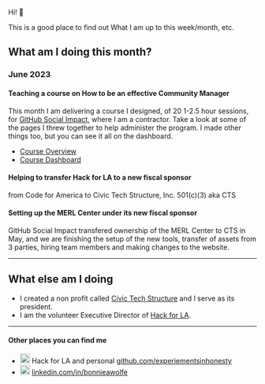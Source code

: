 Hi! 👋

This is a good place to find out What I am up to this week/month, etc.

## What am I doing this month?
### June 2023
#### Teaching a course on How to be an effective Community Manager
This month I am delivering a course I designed, of 20 1-2.5 hour sessions, for [GitHub Social Impact](https://socialimpact.github.com), where I am a contractor.  Take a look at some of the pages I threw together to help administer the program.  I made other things too, but you can see it all on the dashboard.
- [Course Overview](https://dpgoscm.github.io/community-manager-training/overview.html)
- [Course Dashboard](https://dpgoscm.github.io/community-manager-training/)

#### Helping to transfer Hack for LA to a new fiscal sponsor
from Code for America to Civic Tech Structure, Inc. 501(c)(3) aka CTS

#### Setting up the MERL Center under its new fiscal sponsor
GitHub Social Impact transfered ownership of the MERL Center to CTS in May, and we are finishing the setup of the new tools, transfer of assets from 3 parties, hiring team members and making changes to the website.

--- 

## What else am I doing
- I created a non profit called [Civic Tech Structure](https://civictechstructure.org) and I serve as its president.  
- I am the volunteer Executive Director of [Hack for LA](https://www.hackforla.org/). 


--- 
#### Other places you can find me
- <img src="https://github.com/bonniewolfe/bonniewolfe/assets/107153148/0ab69100-53bb-421a-986e-ef54ab11844f" width=20px alt="GitHub"> Hack for LA and personal [github.com/experiementsinhonesty](https://github.com/experiementsinhonesty)
- <img src="https://github.com/bonniewolfe/bonniewolfe/assets/107153148/e624e5fc-bc32-4b49-b28b-148a164075da" width=20px alt="linkedIn"> [linkedin.com/in/bonnieawolfe](https://linkedin.com/in/bonnieawolfe)
